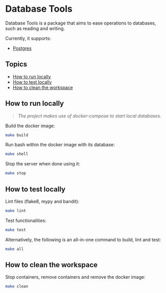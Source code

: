 # Database Tools

Database Tools is a package that aims to ease operations to databases, such as reading and writing.

Currently, it supports:

* [Postgres](https://www.postgresql.org/)

## Topics

* [How to run locally](#how-to-run-locally)
* [How to test locally](#how-to-test-locally)
* [How to clean the workspace](#how-to-clean-the-workspace)

## How to run locally

> *The project makes use of docker-compose to start local databases.*

Build the docker image:

```sh
make build
```

Run bash within the docker image with its database:

```sh
make shell
```

Stop the server when done using it:

```sh
make stop
```

## How to test locally

Lint files (flake8, mypy and bandit):

```sh
make lint
```

Test functionalities:

```sh
make test
```

Alternatively, the following is an all-in-one command to build, lint and test:

```sh
make all
```

## How to clean the workspace

Stop containers, remove containers and remove the docker image:

```sh
make clean
```
